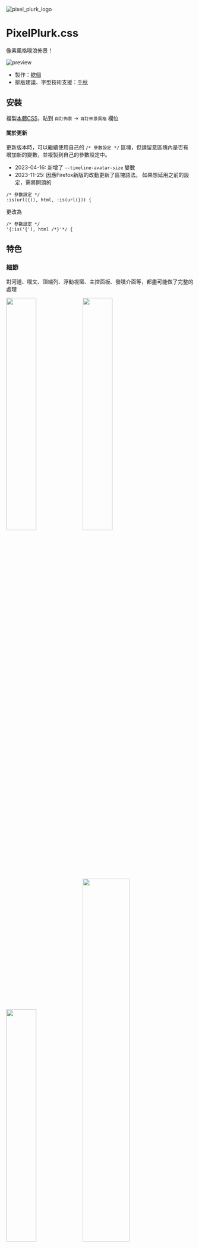 ![pixel_plurk_logo](https://user-images.githubusercontent.com/4176802/231839890-a084c430-d022-4727-ba72-2373189322c9.jpg)

# PixelPlurk.css

像素風格噗浪佈景！

![preview](https://images.plurk.com/2APmsPVm8ltOILPA01A9mH.png)

- 製作：[欸個](https://www.plurk.com/egg820/invite)
- 排版建議、字型技術支援：[千秋](https://www.plurk.com/akira02/invite)


## 安裝

複製[本體CSS](https://github.com/maid-cat/PixelPlurk.css/blob/main/PixelPlurk.css)，貼到 `自訂佈景` -> `自訂佈景風格` 欄位

#### 關於更新

更新版本時，可以繼續使用自己的 `/* 參數設定 */` 區塊，但請留意區塊內是否有增加新的變數，並複製到自己的參數設定中。
- 2023-04-16: 新增了 `--timeline-avatar-size` 變數
- 2023-11-25: 因應Firefox新版的改動更新了區塊語法。
如果想延用之前的設定，需將開頭的
```
/* 參數設定 */
:is(url({)), html, :is(url(})) {
```
更改為
```
/* 參數設定 */
'{:is('{'), html /*}'*/ {
```

## 特色

### 細節

對河道、噗文、頂端列、浮動視窗、主控面板、發噗介面等，都盡可能做了完整的處理

<img src="https://images.plurk.com/2D3D03XRbHLObfoyscy5TY.png" width="40%"></img>
<img src="https://images.plurk.com/32vQTHQKEe8Sm22EWTk2wh.png" width="40%"></img>
<img src="https://images.plurk.com/RG7wHrSuAlW06ss0gZyc0.png" width="40%"></img>
<img src="https://images.plurk.com/4TSdsZTyyjp6I1ZqMARGcY.png" width="50%"></img>


### 自訂色彩

可以依喜歡的風格，自由選擇背景色與邊線色彩

<img src="https://images.plurk.com/6zoMTZdw7DHQOzGYa0GT2C.png" width="40%"></img>
<img src="https://images.plurk.com/1vaULZXh8vqCCeKOEenF2C.png" width="40%"></img>
<img src="https://images.plurk.com/sbU5O7sslqxiNcmfiKZyZ.png" width="40%"></img>
<img src="https://images.plurk.com/1koyae3ZxNNbyrFVQC9cKr.jpg" width="40%"></img>


## 自訂

本體 CSS 中的 `/* 參數設定 */` 區塊提供了數個設定選項，方便調整樣式：

### 邊線顏色

預設為黑色邊線，可以修改 `--pixel-color` 的數值來指定想要的顏色。例如：

```
  --pixel-color: #009487;
```

### 噗文底色

預設為白色，可以修改 `--plurk-background-color` 的數值來指定想要的底色：
```
  --plurk-background-color: 色碼;
```

有將底色更改為深色的話，為了避免文字變得不好閱讀，可以配合以下語法，將噗文及黑色暱稱的字色更改為淺色：
```css
/* 噗文字色 */
:is(url({)), .text_holder, :is(url(})) {
  color: white;
}
/* 暱稱預設字色 */
:is(url({)), .name, :is(url(})) {
  color: #eee;
}
```

### 河道背景圖

可以修改 `--timeline-background-image` 來指定背景圖的網址：

```
  --timeline-background-image: url(圖片網址);
```

### 河道頭像尺寸

可以修改 `--timeline-avatar-size` 來指定河道上噗文頭像的尺寸。
預設值為 `40px`，想恢復為噗浪原始大小的話，可以修改成 `20px`：

```
  --timeline-avatar-size: 20px;
```



### 主控台背景色

可以加入以下語法來做設定：

```css
/* 主控台背景色 */
.segment-content {
  background-color: 色碼;
}
```

如果是使用噗浪的經典佈景的話，可以再加入以下這段，去除主控台外圍的背景：

```css
/* 去除主控台外圍背景 */
#plurk-dashboard {
  background: none;
  border: none;
}
```


也可以使用疾患大的[噗浪語法產生器](https://www.plurk.com/p/o6zwul)來做更詳細的設定。


## 特別感謝

- [NES.css](https://nostalgic-css.github.io/NES.css/): 像素風語法參考
- [俐方體11號／Cubic 11](https://github.com/ACh-K/Cubic-11): 像素風字型
- [CSS-Tricks](https://css-tricks.com/cut-corners-using-css-mask-and-clip-path-properties/): `conic-gradient` 語法

#### 預覽圖使用的圖片素材
- [Country Side Platfformer](https://ansimuz.itch.io/country-side-platfformer)
- [Post-apocalyptic background](https://pashasmith.itch.io/post-apocalyptic-background)
- [Mountain Dusk Parallax background](https://ansimuz.itch.io/mountain-dusk-parallax-background)
- [Free Pixel Art Winter Forest](https://edermunizz.itch.io/free-pixel-art-winter-forest)
- [Free backgrounds (Pixel)](https://commodorette.itch.io/free-backgrounds)
